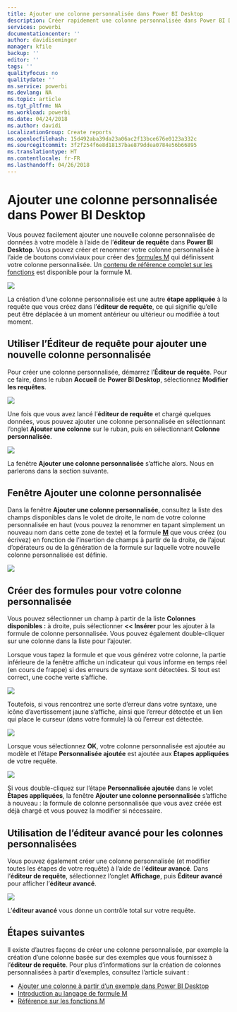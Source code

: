 ```yaml
---
title: Ajouter une colonne personnalisée dans Power BI Desktop
description: Créer rapidement une colonne personnalisée dans Power BI Desktop
services: powerbi
documentationcenter: ''
author: davidiseminger
manager: kfile
backup: ''
editor: ''
tags: ''
qualityfocus: no
qualitydate: ''
ms.service: powerbi
ms.devlang: NA
ms.topic: article
ms.tgt_pltfrm: NA
ms.workload: powerbi
ms.date: 04/24/2018
ms.author: davidi
LocalizationGroup: Create reports
ms.openlocfilehash: 15d492aba39da23a06ac2f13bce676e0123a332c
ms.sourcegitcommit: 3f2f254f6e8d18137bae879ddea0784e56b66895
ms.translationtype: HT
ms.contentlocale: fr-FR
ms.lasthandoff: 04/26/2018
---
```

# <a name="add-a-custom-column-in-power-bi-desktop"></a>Ajouter une colonne personnalisée dans Power BI Desktop
Vous pouvez facilement ajouter une nouvelle colonne personnalisée de données à votre modèle à l’aide de l’**éditeur de requête** dans **Power BI Desktop**. Vous pouvez créer et renommer votre colonne personnalisée à l’aide de boutons conviviaux pour créer des [formules M](https://msdn.microsoft.com/library/mt270235.aspx) qui définissent votre colonne personnalisée. Un [contenu de référence complet sur les fonctions](https://msdn.microsoft.com/library/mt779182.aspx) est disponible pour la formule M. 

![](media/desktop-add-custom-column/add-custom-column_01.png)

La création d’une colonne personnalisée est une autre **étape appliquée** à la requête que vous créez dans l’**éditeur de requête**, ce qui signifie qu’elle peut être déplacée à un moment antérieur ou ultérieur ou modifiée à tout moment.

## <a name="use-query-editor-to-add-a-new-custom-column"></a>Utiliser l’Éditeur de requête pour ajouter une nouvelle colonne personnalisée
Pour créer une colonne personnalisée, démarrez l’**Éditeur de requête**. Pour ce faire, dans le ruban **Accueil** de **Power BI Desktop**, sélectionnez **Modifier les requêtes**.

![](media/desktop-add-custom-column/add-column-from-example_02.png)

Une fois que vous avez lancé l’**éditeur de requête** et chargé quelques données, vous pouvez ajouter une colonne personnalisée en sélectionnant l’onglet **Ajouter une colonne** sur le ruban, puis en sélectionnant **Colonne personnalisée**.

![](media/desktop-add-custom-column/add-custom-column_02.png)

La fenêtre **Ajouter une colonne personnalisée** s’affiche alors. Nous en parlerons dans la section suivante.

## <a name="the-add-custom-column-window"></a>Fenêtre Ajouter une colonne personnalisée
Dans la fenêtre **Ajouter une colonne personnalisée**, consultez la liste des champs disponibles dans le volet de droite, le nom de votre colonne personnalisée en haut (vous pouvez la renommer en tapant simplement un nouveau nom dans cette zone de texte) et la formule [**M**](https://msdn.microsoft.com/library/mt779182.aspx) que vous créez (ou écrivez) en fonction de l’insertion de champs à partir de la droite, de l’ajout d’opérateurs ou de la génération de la formule sur laquelle votre nouvelle colonne personnalisée est définie. 

![](media/desktop-add-custom-column/add-custom-column_03.png)

## <a name="create-formulas-for-your-custom-column"></a>Créer des formules pour votre colonne personnalisée
Vous pouvez sélectionner un champ à partir de la liste **Colonnes disponibles :** à droite, puis sélectionner **<< Insérer** pour les ajouter à la formule de colonne personnalisée. Vous pouvez également double-cliquer sur une colonne dans la liste pour l’ajouter.

Lorsque vous tapez la formule et que vous générez votre colonne, la partie inférieure de la fenêtre affiche un indicateur qui vous informe en temps réel (en cours de frappe) si des erreurs de syntaxe sont détectées. Si tout est correct, une coche verte s’affiche.

![](media/desktop-add-custom-column/add-custom-column_04.png)

Toutefois, si vous rencontrez une sorte d’erreur dans votre syntaxe, une icône d’avertissement jaune s’affiche, ainsi que l’erreur détectée et un lien qui place le curseur (dans votre formule) là où l’erreur est détectée.

![](media/desktop-add-custom-column/add-custom-column_05.png)

Lorsque vous sélectionnez **OK**, votre colonne personnalisée est ajoutée au modèle et l’étape **Personnalisée ajoutée** est ajoutée aux **Étapes appliquées** de votre requête.

![](media/desktop-add-custom-column/add-custom-column_06.png)

Si vous double-cliquez sur l’étape **Personnalisée ajoutée** dans le volet **Étapes appliquées**, la fenêtre **Ajouter une colonne personnalisée** s’affiche à nouveau : la formule de colonne personnalisée que vous avez créée est déjà chargé et vous pouvez la modifier si nécessaire.

## <a name="using-the-advanced-editor-for-custom-columns"></a>Utilisation de l’éditeur avancé pour les colonnes personnalisées
Vous pouvez également créer une colonne personnalisée (et modifier toutes les étapes de votre requête) à l’aide de l’**éditeur avancé**. Dans l’**éditeur de requête**, sélectionnez l’onglet **Affichage**, puis **Éditeur avancé** pour afficher l’**éditeur avancé**.

![](media/desktop-add-custom-column/add-custom-column_07.png)

L’**éditeur avancé** vous donne un contrôle total sur votre requête.

## <a name="next-steps"></a>Étapes suivantes
Il existe d’autres façons de créer une colonne personnalisée, par exemple la création d’une colonne basée sur des exemples que vous fournissez à l’**éditeur de requête**. Pour plus d’informations sur la création de colonnes personnalisées à partir d’exemples, consultez l’article suivant :

* [Ajouter une colonne à partir d’un exemple dans Power BI Desktop](desktop-add-column-from-example.md)
* [Introduction au langage de formule M](https://msdn.microsoft.com/library/mt270235.aspx)
* [Référence sur les fonctions M](https://msdn.microsoft.com/library/mt779182.aspx)  


